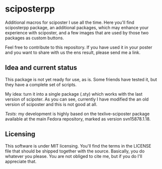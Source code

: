sciposterpp
===========

Additional macros for sciposter I use all the time. Here you'll find
sciposterpp package, an additional packages, which may enhance your
experience with sciposter, and a few images that are used by those two
packages as custom buttons.

Feel free to contribute to this repository. If you have used it in
your poster and you want to share with us the ens result, please send
me a link.


Idea and current status
-----

This package is not yet ready for use, as is. Some friends have tested
it, but they have a complete set of scripts.

My idea: turn it into a single package (.sty) which works with the
last version of scipoter. As you can see, currently I have modified
the an old version of sciposter and this is not good at all.

*Tests:* my development is highly based on the texlive-sciposter
package available at the main Fedora repository, marked as version
svn15878.1.18.



Licensing
-----

This software is under MIT licensing. You'll find the terms in the LICENSE
file that should be shipped together with the source. Basically, you do whatever 
you please. You are not obliged to cite me, but if you do I'll appreciate that.
